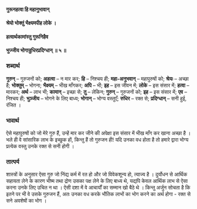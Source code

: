 #### गुरूनहत्वा हि महानुभावान्
#### श्रेयो भोक्तुं भैक्ष्यमपीह लोके ।
#### हत्वार्थकामांस्तु गुरूनिहैव
#### भुज्जीय भोगान्रुधिरप्रदिग्धान् ॥ ५ ॥

### शब्दार्थ

**गुरुन्** – गुरुजनों को; **अहत्वा** – न मार कर; **हि** – निश्चय ही; **महा-अनुभवान्** – महापुरुषों को; **श्रेयः** – अच्छा है; **भोक्तुम्** – भोगना; **भैक्ष्यम्** – भीख माँगकर; **अपि** – भी; **इह** – इस जीवन में; **लोके** – इस संसार में; **हत्वा** – मारकर; **अर्थ** – लाभ भी; **कामान्** – इच्छा से; **तु** – लेकिन; **गुरुन्** – गुरुजनों को; **इह** – इस संसार में; **एव** – निश्चय ही; **भुञ्जीय** – भोगने के लिए बाध्य; **भोगान्** – भोग्य वस्तुएँ; **रुधिर** – रक्त से; **प्रदिग्धान्** – सनी हुई, रंजित ।

### भावार्थ

ऐसे महापुरुषों को जो मेरे गुरु हैं, उन्हें मार कर जीने की अपेक्षा इस संसार में भीख माँग कर खाना अच्छा है । भले ही वे सांसारिक लाभ के इच्छुक हों, किन्तु हैं तो गुरुजन ही! यदि उनका वध होता है तो हमारे द्वारा भोग्य प्रत्येक वस्तु उनके रक्त से सनी होगी ।

### तात्पर्य

शास्त्रों के अनुसार ऐसा गुरु जो निंद्य कर्म में रत हो और जो विवेकशून्य हो, त्याज्य है । दुर्योधन से आर्थिक सहायता लेने के कारण भीष्म तथा द्रोण उसका पक्ष लेने के लिए बाध्य थे, यद्यपि केवल आर्थिक लाभ से ऐसा करना उनके लिए उचित न था । ऐसी दशा में वे आचार्यों का सम्मान खो बैठे थे । किन्तु अर्जुन सोचता है कि इतने पर भी वे उसके गुरुजन हैं, अतः उनका वध करके भौतिक लाभों का भोग करने का अर्थ होगा - रक्त से सने अवशेषों का भोग ।